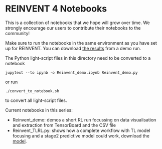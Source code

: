 REINVENT 4 Notebooks
====================

This is a collection of notebooks that we hope will grow over time.  We
strongly encourage our users to contribute their notebooks to the community!

Make sure to run the notebooks in the same environment as you have set up for
REINVENT. You can download [the results](https://www.dropbox.com/scl/fi/s7itk129mdca0s3jgv4qt/R4_notebooks_results.zip?rlkey=ah083im776ut4wel269iihxgz&st=85np6q65&dl=0) from a demo run.

The Python light-script files in this directory need to be converted to a notebook

```shell
jupytext --to ipynb -o Reinvent_demo.ipynb Reinvent_demo.py
```

or run
```shell
./convert_to_notebook.sh
```
to convert all light-script files.

Current notebooks in this series:
- Reinvent\_demo: demos a short RL run focussing on data visualisation and extraction from TensorBoard and the CSV file
- Reinvent\_TLRL.py: shows how a complete workflow with TL model focusing and a stage2 predictive model could work, download the [model](https://www.dropbox.com/scl/fi/zpnqc9at5a5dnkzfdbo6g/model.pt?rlkey=g005yli9364uptd94d60jtg5c&dl=0).
